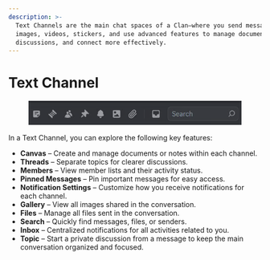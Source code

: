 ```yaml
---
description: >-
  Text Channels are the main chat spaces of a Clan—where you send messages,
  images, videos, stickers, and use advanced features to manage documents,
  discussions, and connect more effectively.
---
```


# Text Channel

<figure><img src="../../../../../../.gitbook/assets/image (16).png" alt=""><figcaption></figcaption></figure>

In a Text Channel, you can explore the following key features:

* **Canvas** – Create and manage documents or notes within each channel.
* **Threads** – Separate topics for clearer discussions.
* **Members** – View member lists and their activity status.
* **Pinned Messages** – Pin important messages for easy access.
* **Notification Settings** – Customize how you receive notifications for each channel.
* **Gallery** – View all images shared in the conversation.
* **Files** – Manage all files sent in the conversation.
* **Search** – Quickly find messages, files, or senders.
* **Inbox** – Centralized notifications for all activities related to you.
* **Topic** – Start a private discussion from a message to keep the main conversation organized and focused.
